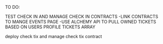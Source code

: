 TO DO:


TEST CHECK IN AND MANAGE CHECK IN CONTRACTS
    -LINK CONTRACTS TO MANGE EVENTS PAGE
    -USE ALCHEMY API TO PULL OWNED TICKETS BASED ON USERS PROFILE TICKETS ARRAY
    
    


deploy check tix and manage check tix contract